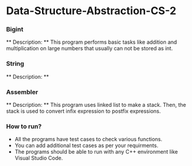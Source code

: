 # Data-Structure-Abstraction-CS-2

### Bigint
** Description: ** This program performs basic tasks like addition and multiplication on large numbers that usually can not be stored as int.


### String
** Description: ** 


### Assembler
** Description: ** This program uses linked list to make a stack. Then, the stack is used to convert infix expression to postfix expressions.


### How to run?
- All the programs have test cases to check various functions.
- You can add additional test cases as per your requirments.
- The programs should be able to run with any C++ environment like Visual Studio Code.
